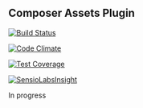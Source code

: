 ## Composer Assets Plugin 

[![Build Status](https://travis-ci.org/alavieille/composer-assets.svg?branch=master)](https://travis-ci.org/alavieille/composer-assets)

[![Code Climate](https://codeclimate.com/github/alavieille/composer-assets/badges/gpa.svg)](https://codeclimate.com/github/alavieille/composer-assets)

[![Test Coverage](https://codeclimate.com/github/alavieille/composer-assets/badges/coverage.svg)](https://codeclimate.com/github/alavieille/composer-assets/coverage)

[![SensioLabsInsight](https://insight.sensiolabs.com/projects/4d8501fc-e726-40da-869c-5e3f42ed2017/mini.png)](https://insight.sensiolabs.com/projects/4d8501fc-e726-40da-869c-5e3f42ed2017)

In progress
